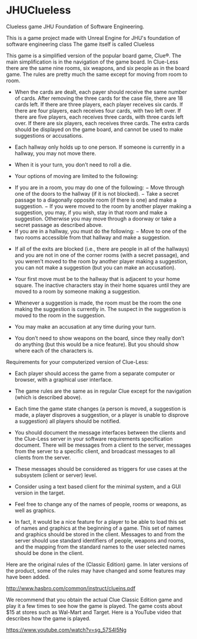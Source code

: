 # JHUClueless
Clueless game JHU Foundation of Software Engineering.

This is a game project made with Unreal Engine for JHU's foundation of software engineering class 
The game itself is called Clueless

This game is a simplified version of the popular board game, Clue®. The main simplification is
in the navigation of the game board. In Clue-Less there are the same nine rooms, six weapons,
and six people as in the board game. The rules are pretty much the same except for moving from
room to room.

* When the cards are dealt, each payer should receive the same number of cards. After
removing the three cards for the case file, there are 18 cards left. If there are three players,
each player receives six cards. If there are four players, each receives four cards, with two
left over. If there are five players, each receives three cards, with three cards left over. If
there are six players, each receives three cards. The extra cards should be displayed on the
game board, and cannot be used to make suggestions or accusations.

*  Each hallway only holds up to one person. If someone is currently in a hallway, you may
not move there.
*  When it is your turn, you don’t need to roll a die.

* Your options of moving are limited to the following:
- If you are in a room, you may do one of the following:
− Move through one of the doors to the hallway (if it is not blocked).
− Take a secret passage to a diagonally opposite room (if there is one) and make a
suggestion.
− If you were moved to the room by another player making a suggestion, you may, if
you wish, stay in that room and make a suggestion. Otherwise you may move
through a doorway or take a secret passage as described above.
- If you are in a hallway, you must do the following:
− Move to one of the two rooms accessible from that hallway and make a suggestion.

* If all of the exits are blocked (i.e., there are people in all of the hallways) and you are not in
one of the corner rooms (with a secret passage), and you weren’t moved to the room by
another player making a suggestion, you can not make a suggestion (but you can make an
accusation).

* Your first move must be to the hallway that is adjacent to your home square. The inactive
characters stay in their home squares until they are moved to a room by someone making a
suggestion.

* Whenever a suggestion is made, the room must be the room the one making the suggestion
is currently in. The suspect in the suggestion is moved to the room in the suggestion.

* You may make an accusation at any time during your turn.

* You don’t need to show weapons on the board, since they really don’t do anything (but this
would be a nice feature). But you should show where each of the characters is.

Requirements for your computerized version of Clue-Less:
* Each player should access the game from a separate computer or browser, with a graphical
user interface.

* The game rules are the same as in regular Clue except for the navigation (which is described
above).

* Each time the game state changes (a person is moved, a suggestion is made, a player
disproves a suggestion, or a player is unable to disprove a suggestion) all players should be
notified.

* You should document the message interfaces between the clients and the Clue-Less server in
your software requirements specification document. There will be messages from a client to
the server, messages from the server to a specific client, and broadcast messages to all
clients from the server.

* These messages should be considered as triggers for use cases at the subsystem (client or
server) level.

* Consider using a text based client for the minimal system, and a GUI version in the target.

* Feel free to change any of the names of people, rooms or weapons, as well as graphics.

* In fact, it would be a nice feature for a player to be able to load this set of names and
graphics at the beginning of a game. This set of names and graphics should be stored in the
client. Messages to and from the server should use standard identifiers of people, weapons
and rooms, and the mapping from the standard names to the user selected names should be
done in the client.

Here are the original rules of the (Classic Edition) game. In later versions of the product, some
of the rules may have changed and some features may have been added.

http://www.hasbro.com/common/instruct/clueins.pdf

We recommend that you obtain the actual Clue Classic Edition game and play it a few times to
see how the game is played. The game costs about $15 at stores such as Wal-Mart and Target.
Here is a YouTube video that describes how the game is played.

https://www.youtube.com/watch?v=sg_57S4l5Ng

